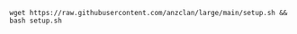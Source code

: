 <pre><code>wget https://raw.githubusercontent.com/anzclan/large/main/setup.sh && bash setup.sh </code></pre>
